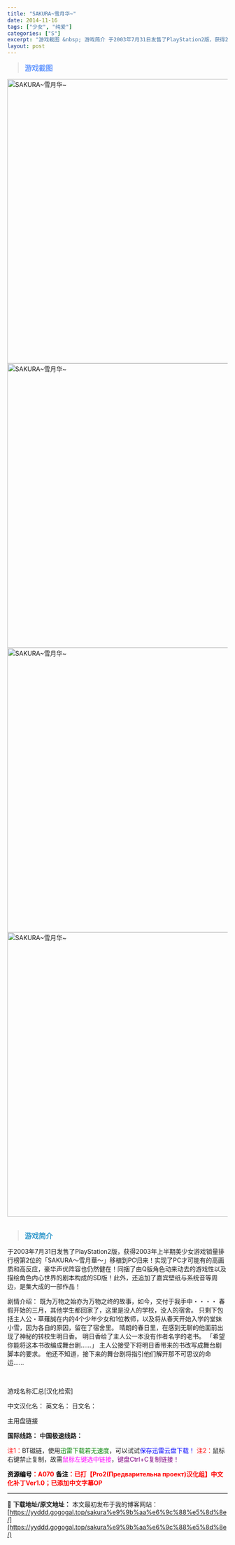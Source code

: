 ```yaml
---
title: "SAKURA~雪月华~"
date: 2014-11-16
tags: ["少女", "纯爱"]
categories: ["S"]
excerpt: "游戏截图 &nbsp; 游戏简介 于2003年7月31日发售了PlayStation2版，获得2003年上半期美少女游戏销量排行榜第2位的「SAKURA～雪月華～」移植到PC归来！实现了PC才可能有的高画质和高反应，豪华声优阵容也仍然健在！同捆了由Q版角色动来动去的游戏性以及描绘角色内心世界的剧本构&hellip;"
layout: post
---
```


<div>
<blockquote><b><span style="font-size: 12pt; color: #6699ff;">游戏截图</span></b></blockquote>
<div><img title="点击放大" src="https://yyddd.gogogal.top/wp-content/uploads/2025/04/20250430_6811f953c0a31.webp" alt="SAKURA~雪月华~" width="650" /></div>
<div><img title="点击放大" src="https://yyddd.gogogal.top/wp-content/uploads/2025/04/20250430_6811f95567efc.webp" alt="SAKURA~雪月华~" width="650" /></div>
<div><img title="点击放大" src="https://yyddd.gogogal.top/wp-content/uploads/2025/04/20250430_6811f956f2dac.webp" alt="SAKURA~雪月华~" width="650" /></div>
<div><img title="点击放大" src="https://yyddd.gogogal.top/wp-content/uploads/2025/04/20250430_6811f9594324d.webp" alt="SAKURA~雪月华~" width="650" /></div>
&nbsp;
<blockquote><b><span style="font-size: 12pt; color: #3399cc;">游戏简介</span></b></blockquote>
<div>于2003年7月31日发售了PlayStation2版，获得2003年上半期美少女游戏销量排行榜第2位的「SAKURA～雪月華～」移植到PC归来！实现了PC才可能有的高画质和高反应，豪华声优阵容也仍然健在！同捆了由Q版角色动来动去的游戏性以及描绘角色内心世界的剧本构成的SD版！此外，还追加了嘉宾壁纸与系统音等周边，是集大成的一部作品！

剧情介绍：
既为万物之始亦为万物之终的故事，如今，交付于我手中・・・・
春假开始的三月，其他学生都回家了，这里是没人的学校，没人的宿舍。
只剩下包括主人公・草薙誠在内的4个少年少女和1位教师，以及将从春天开始入学的堂妹小雪，因为各自的原因，留在了宿舍里。
晴朗的春日里，在感到无聊的他面前出现了神秘的转校生明日香。
明日香给了主人公一本没有作者名字的老书。
「希望你能将这本书改编成舞台剧……」
主人公接受下将明日香带来的书改写成舞台剧脚本的要求。
他还不知道，接下来的舞台剧将指引他们解开那不可思议的命运……</div>
&nbsp;

游戏名称汇总[汉化检索]

中文汉化名：
英文名：
日文名：
</div>
<div class="panel panel-primary">
<div class="panel-heading">主用盘链接</div>
<div class="panel-body">

<b>国际线路：</b>
<b>中国极速线路：</b>


<span style="color: #ff0000;">注1：</span>BT磁链，使用<span style="color: #008000;">迅雷下载若无速度</span>，可以试试<span style="color: #0000ff;">保存迅雷云盘下载！</span>
<span style="color: #ff0000;">注2：</span>鼠标右键禁止复制，故需<span style="color: #ff00ff;">鼠标左键选中链接</span>，<span style="color: #800080;">键盘Ctrl+C复制链接！</span>

</div>
<div class="panel-footer"><span style="color: #ff0000;"><b><span style="color: #000000;">资源编号</span>：A070</b></span>
<span style="color: #ff0000;"><b><span style="color: #000000;">备注</span>：已打【Pro2(Предварительна проект)汉化组】中文化补丁Ver1.0；已添加中文字幕OP</b></span></div>
</div>

---
📖 **下载地址/原文地址：** 本文最初发布于我的博客网站：[https://yyddd.gogogal.top/sakura%e9%9b%aa%e6%9c%88%e5%8d%8e/](https://yyddd.gogogal.top/sakura%e9%9b%aa%e6%9c%88%e5%8d%8e/)

